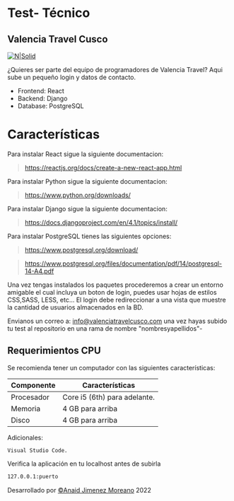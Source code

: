 # Test- Técnico
## Valencia Travel Cusco

[![N|Solid](https://valenciatravelcusco.com/icons/logo_horizontalWeb.svg)](https://valenciatravelcusco.com/)

¿Quieres ser parte del equipo de programadores de Valencia Travel?
Aqui sube un pequeño login y datos de contacto.

- Frontend: React
- Backend: Django
- Database: PostgreSQL
# Características

Para instalar React sigue la siguiente documentacion:
> https://reactjs.org/docs/create-a-new-react-app.html

Para instalar Python sigue la siguiente documentacion:
> https://www.python.org/downloads/

Para instalar Django sigue la siguiente documentacion:
> https://docs.djangoproject.com/en/4.1/topics/install/

Para instalar PostgreSQL tienes las siguientes opciones:
> https://www.postgresql.org/download/

> https://www.postgresql.org/files/documentation/pdf/14/postgresql-14-A4.pdf


Una vez tengas instalados los paquetes procederemos a crear un entorno amigable el cual incluya un boton de login, puedes usar hojas de estilos CSS,SASS, LESS, etc...
El login debe redireccionar a una vista que muestre la cantidad de usuarios almacenados en la BD.

Envianos un correo a: info@valenciatravelcusco.com una vez hayas subido tu test al repositorio en una rama de nombre "nombresyapellidos"-

## Requerimientos CPU
Se recomienda tener un computador con las siguientes características:

| Componente | Características |
| ------ | ------ |
| Procesador | Core i5 (6th) para adelante. |
| Memoria | 4 GB para arriba |
| Disco | 4 GB para arriba |

Adicionales:

```Visual Studio Code.```

Verifica la aplicación en tu localhost antes de subirla

```sh
127.0.0.1:puerto
```

Desarrollado por  [©Anaid Jimenez Moreano](https://www.linkedin.com/in/anaidjm1/)
2022


